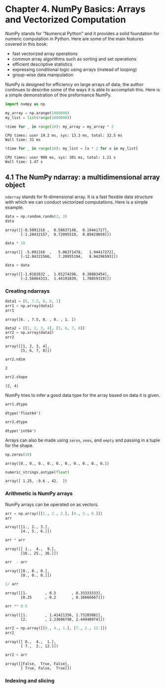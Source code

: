# Chapter 4. NumPy Basics: Arrays and Vectorized Computation

NumPy stands for "Numerical Python" and it provides a solid foundation for numeric computation in Python.
Here are some of the main features covered in this book:

- fast vectorized array operations
- common array algorithms such as sorting and set operations
- efficient descriptive statistics
- expressing conditional logic using arrays (instead of looping)
- group-wise data manipulation

NumPy is designed for efficiency on large arrays of data; the author continues to describe some of the ways it is able to accomplish this.
Here is a simple demonstration of thie preformance NumPy.


```python
import numpy as np

my_array = np.arange(1000000)
my_list = list(range(1000000))
```


```python
%time for _ in range(10): my_array = my_array * 2
```

    CPU times: user 19.2 ms, sys: 13.3 ms, total: 32.5 ms
    Wall time: 31 ms



```python
%time for _ in range(10): my_list = [x * 2 for x in my_list]
```

    CPU times: user 908 ms, sys: 301 ms, total: 1.21 s
    Wall time: 1.47 s


## 4.1 The NumPy ndarray: a multidimensional array object

`ndarray` stands for N-dimensional array.
It is a fast flexible data structure with which we can conduct vectorized computations.
Here is a simple example.


```python
data = np.random.randn(2, 3)
data
```




    array([[-0.5091316 ,  0.50637148,  0.19441727],
           [-1.28432157,  0.72095519,  0.89429659]])




```python
data * 10
```




    array([[ -5.091316  ,   5.06371478,   1.94417272],
           [-12.84321566,   7.20955194,   8.94296593]])




```python
data + data
```




    array([[-1.0182632 ,  1.01274296,  0.38883454],
           [-2.56864313,  1.44191039,  1.78859319]])



### Creating ndarrays


```python
data1 = [6, 7.5, 8, 0, 1]
arr1 = np.array(data1)
arr1
```




    array([6. , 7.5, 8. , 0. , 1. ])




```python
data2 = [[1, 2, 3, 4], [5, 6, 7, 8]]
arr2 = np.array(data2)
arr2
```




    array([[1, 2, 3, 4],
           [5, 6, 7, 8]])




```python
arr2.ndim
```




    2




```python
arr2.shape
```




    (2, 4)



NumPy tries to infer a good data type for the array based on data it is given.


```python
arr1.dtype
```




    dtype('float64')




```python
arr2.dtype
```




    dtype('int64')



Arrays can also be made using `zeros`, `ones`, and `empty` and passing in a tuple for the shape.


```python
np.zeros(10)
```




    array([0., 0., 0., 0., 0., 0., 0., 0., 0., 0.])




```python
numeric_strings.astype(float)
```




    array([ 1.25, -9.6 , 42.  ])



### Arithmetic is NumPy arrays

NumPy arrays can be operated on as vectors.


```python
arr = np.array([[1., 2., 3.], [4., 5., 6.]])
arr
```




    array([[1., 2., 3.],
           [4., 5., 6.]])




```python
arr * arr
```




    array([[ 1.,  4.,  9.],
           [16., 25., 36.]])




```python
arr  - arr
```




    array([[0., 0., 0.],
           [0., 0., 0.]])




```python
1/ arr
```




    array([[1.        , 0.5       , 0.33333333],
           [0.25      , 0.2       , 0.16666667]])




```python
arr ** 0.5
```




    array([[1.        , 1.41421356, 1.73205081],
           [2.        , 2.23606798, 2.44948974]])




```python
arr2 = np.array([[0., 4., 1.], [7., 2., 12.]])
arr2
```




    array([[ 0.,  4.,  1.],
           [ 7.,  2., 12.]])




```python
arr2 > arr
```




    array([[False,  True, False],
           [ True, False,  True]])



### Indexing and slicing
